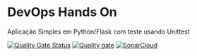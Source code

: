 # DevOps Hands On
Aplicação Simples em Python/Flask com teste usando Unittest

[![Quality Gate Status](https://sonarcloud.io/api/project_badges/measure?project=fel-albuquerque_devopslab&metric=alert_status)](https://sonarcloud.io/summary/new_code?id=fel-albuquerque_devopslab) [![Quality gate](https://sonarcloud.io/api/project_badges/quality_gate?project=fel-albuquerque_devopslab)](https://sonarcloud.io/summary/new_code?id=fel-albuquerque_devopslab) [![SonarCloud](https://sonarcloud.io/images/project_badges/sonarcloud-white.svg)](https://sonarcloud.io/summary/new_code?id=fel-albuquerque_devopslab) 
